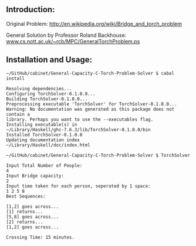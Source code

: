 Introduction:
------------
Original Problem: http://en.wikipedia.org/wiki/Bridge_and_torch_problem

General Solution by Professor Roland Backhouse: www.cs.nott.ac.uk/~rcb/MPC/GeneralTorchProblem.ps

Installation and Usage: 
--------------------

    ~/GitHub/cabinet/General-Capacity-C-Torch-Problem-Solver $ cabal install
    
    Resolving dependencies...
    Configuring TorchSolver-0.1.0.0...
    Building TorchSolver-0.1.0.0...
    Preprocessing executable 'TorchSolver' for TorchSolver-0.1.0.0...
    Warning: No documentation was generated as this package does not contain a
    library. Perhaps you want to use the --executables flag.
    Installing executable(s) in
    ~/Library/Haskell/ghc-7.6.3/lib/TorchSolver-0.1.0.0/bin
    Installed TorchSolver-0.1.0.0
    Updating documentation index
    ~/Library/Haskell/doc/index.html

    ~/GitHub/cabinet/General-Capacity-C-Torch-Problem-Solver $ TorchSolver 
    
    Input Total Number of People:
    4
    Input Bridge capacity:
    2
    Input time taken for each person, seperated by 1 space:
    1 2 5 8
    Best Sequences: 
     
    [1,2] goes across...
    [1] returns...
    [5,8] goes across...
    [2] returns...
    [1,2] goes across...
     
    Crossing Time: 15 minutes.
 
